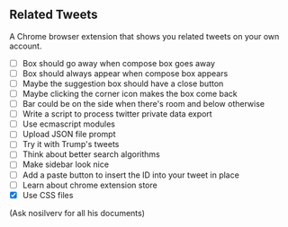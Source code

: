 ## Related Tweets

A Chrome browser extension that shows you related tweets on your own account.

- [ ] Box should go away when compose box goes away
- [ ] Box should always appear when compose box appears
- [ ] Maybe the suggestion box should have a close button
- [ ] Maybe clicking the corner icon makes the box come back
- [ ] Bar could be on the side when there's room and below otherwise
- [ ] Write a script to process twitter private data export
- [ ] Use ecmascript modules
- [ ] Upload JSON file prompt
- [ ] Try it with Trump's tweets
- [ ] Think about better search algorithms
- [ ] Make sidebar look nice
- [ ] Add a paste button to insert the ID into your tweet in place
- [ ] Learn about chrome extension store
- [x] Use CSS files

(Ask nosilverv for all his documents)
